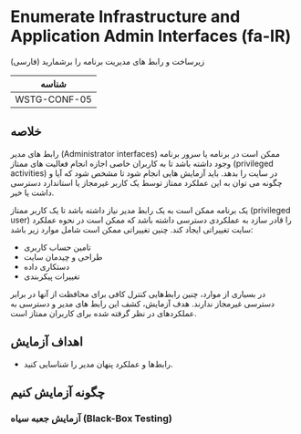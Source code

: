 # Enumerate Infrastructure and Application Admin Interfaces (fa-IR)

زیرساخت و رابط های مدیریت برنامه را برشمارید (فارسی)

|شناسه          |
|------------|
|WSTG-CONF-05|

## خلاصه

رابط های مدیر (Administrator interfaces) ممکن است در برنامه یا سرور برنامه وجود داشته باشد تا به کاربران خاصی اجازه انجام فعالیت های ممتاز (privileged activities) در سایت را بدهد. باید آزمایش هایی انجام شود تا مشخص شود که آیا و چگونه می توان به این عملکرد ممتاز توسط یک کاربر غیرمجاز یا استاندارد دسترسی داشت یا خیر.

یک برنامه ممکن است به یک رابط مدیر نیاز داشته باشد تا یک کاربر ممتاز (privileged user) را قادر سازد به عملکردی دسترسی داشته باشد که ممکن است در نحوه عملکرد سایت تغییراتی ایجاد کند. چنین تغییراتی ممکن است شامل موارد زیر باشد:

- تامین حساب کاربری
- طراحی و چیدمان سایت
- دستکاری داده
- تغییرات پیکربندی

در بسیاری از موارد، چنین رابط‌هایی کنترل کافی برای محافظت از آنها در برابر دسترسی غیرمجاز ندارند. هدف آزمایش، کشف این رابط های مدیر و دسترسی به عملکردهای در نظر گرفته شده برای کاربران ممتاز است.

## اهداف آزمایش

- رابط‌ها و عملکرد پنهان مدیر را شناسایی کنید.

## چگونه آزمایش کنیم

### آزمایش جعبه سیاه (Black-Box Testing)
